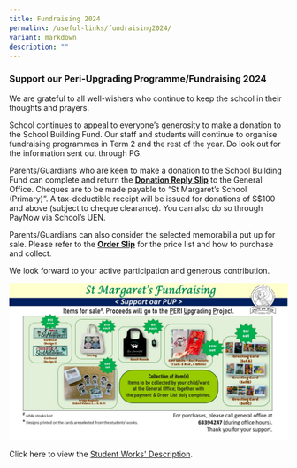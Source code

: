 ```yaml
---
title: Fundraising 2024
permalink: /useful-links/fundraising2024/
variant: markdown
description: ""
---
```

### Support our Peri-Upgrading Programme/Fundraising 2024

We are grateful to all well-wishers who continue to keep the school in their thoughts and prayers.

School continues to appeal to everyone’s generosity to make a donation to the School Building Fund. Our staff and students will continue to organise fundraising programmes in Term 2 and the rest of the year.  Do look out for the information sent out through PG.

Parents/Guardians who are keen to make a donation to the School Building Fund can complete and return the <a href="/files/Donation_Reply_Slip_2024.pdf" target="_blank"><b>Donation Reply Slip</b></a> to the General Office.  Cheques are to be made payable to “St Margaret’s School (Primary)”.  A tax-deductible receipt will be issued for donations of S$100 and above (subject to cheque clearance).   You can also do so through PayNow via School’s UEN.

Parents/Guardians can also consider the selected memorabilia put up for sale.  Please refer to the <a href="/files/Order_Slip_2024.pdf" target="_blank"><b>Order Slip</b></a> for the price list and how to purchase and collect. 

We look forward to your active participation and generous contribution.


![](/images/Fundraising/PERI_Upgrading_Fundraising_2024.jpg)

Click here to view the <a href="/files/PUP Fundraising 2021.pdf" target="_blank">Student Works' Description</a>.
